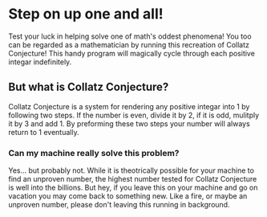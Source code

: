 
# Step on up one and all! 
Test your luck in helping solve one of math's oddest phenomena! You too can be regarded as a mathematician by running this recreation of Collatz Conjecture! This handy program will magically cycle through each positive integar indefinitely. 
 

## But what is Collatz Conjecture?
Collatz Conjecture is a system for rendering any positive integar into 1 by following two steps. If the number is even, divide it by 2, if it is odd, mulitply it by 3 and add 1. By preforming these two steps your number will always return to 1 eventually. 


### Can my machine really solve this problem? 

Yes... but probably not. While it is theotrically possible for your machine to find an unproven number, the highest number tested for Collatz Conjecture is well into the billions. But hey, if you leave this on your machine and go on vacation you may come back to something new. Like a fire, or maybe an unproven number, please don't leaving this running in background. 
